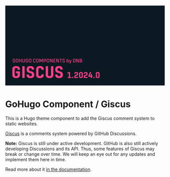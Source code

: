 ![](../../documentation/giscus/header-card.png)

# GoHugo Component / Giscus

This is a Hugo theme component to add the Giscus comment system to static websites.

[Giscus](https://giscus.app/) is a comments system powered by GitHub Discussions.

**Note:** Giscus is still under active development. GitHub is also still actively developing Discussions and its API. Thus, some features of Giscus may break or change over time. We will keep an eye out for any updates and implement them here in time.

Read more about it [in the documentation](https://kollitsch.dev/gohugo/giscus/).
